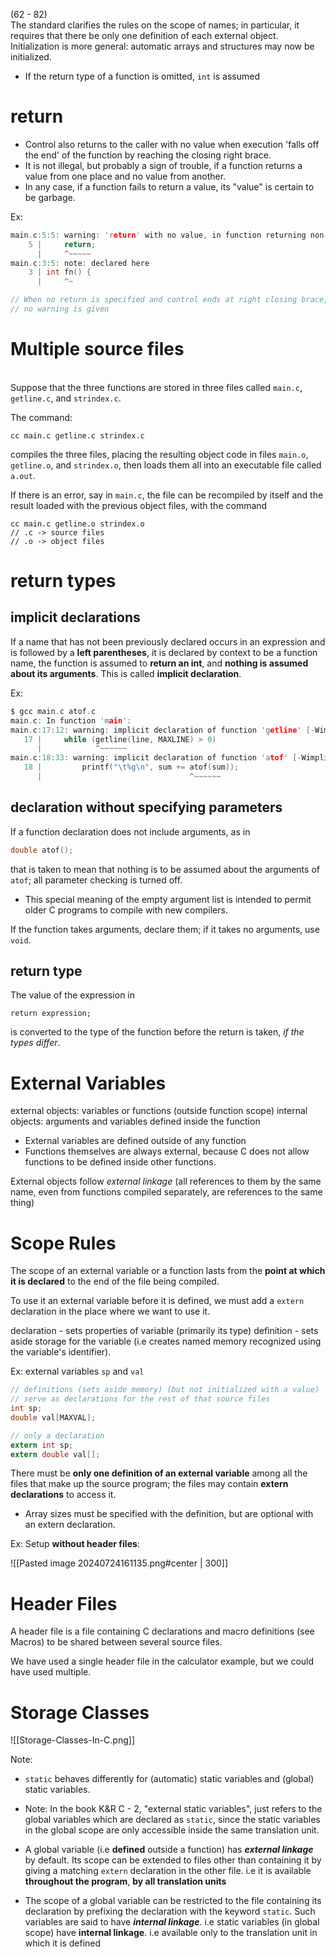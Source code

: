 (62 - 82)
\
The standard clarifies the rules on the scope of names; in particular, it requires that there be only one definition of each external object. Initialization is more general: automatic arrays and structures may now be initialized.

- If the return type of a function is omitted, `int` is assumed

# return

- Control also returns to the caller with no value when execution 'falls off the end' of the function by reaching the closing right brace.
- It is not illegal, but probably a sign of trouble, if a function returns a value from one place and no value from another.
- In any case, if a function fails to return a value, its "value" is certain to be garbage.

Ex:
```c
main.c:5:5: warning: 'return' with no value, in function returning non-void
    5 |     return;
      |     ^~~~~~
main.c:3:5: note: declared here
    3 | int fn() {
      |     ^~

// When no return is specified and control ends at right closing brace, 
// no warning is given
```

# Multiple source files
\
Suppose that the three functions are stored in three files called `main.c`, `getline.c`, and `strindex.c`.

The command:
```
cc main.c getline.c strindex.c
```
compiles the three files, placing the resulting object code in files `main.o`, `getline.o`, and `strindex.o`, then loads them all into an executable file called `a.out`.

If there is an error, say in `main.c`, the file can be recompiled by itself and the result loaded with the previous object files, with the command
```
cc main.c getline.o strindex.o
// .c -> source files
// .o -> object files
```

# return types

## implicit declarations
If a name that has not been previously declared occurs in an expression and is followed by a **left parentheses**, it is declared by context to be a function name, the function is assumed to **return an int**, and **nothing is assumed about its arguments**. This is called **implicit declaration**.

Ex:

```c
$ gcc main.c atof.c
main.c: In function 'main':
main.c:17:12: warning: implicit declaration of function 'getline' [-Wimplicit-function-declaration]
   17 |     while (getline(line, MAXLINE) > 0)
      |            ^~~~~~~
main.c:18:33: warning: implicit declaration of function 'atof' [-Wimplicit-function-declaration]
   18 |         printf("\t%g\n", sum += atof(sum));
      |                                 ^~~~~~~
```

## declaration without specifying parameters

If a function declaration does not include arguments, as in

```c
double atof();
```

that is taken to mean that nothing is to be assumed about the arguments of `atof`; all parameter checking is turned off.

- This special meaning of the empty argument list is intended to permit older C programs to compile with new compilers.

If the function takes arguments, declare them; if it takes no arguments, use `void`.

## return type

The value of the expression in

```
return expression;
```

is converted to the type of the function before the return is taken, *if the types differ*.

# External Variables

external objects: variables or functions (outside function scope)
internal objects: arguments and variables defined inside the function

- External variables are defined outside of any function
- Functions themselves are always external, because C does not allow functions to be defined inside other functions.

External objects follow *external linkage* (all references to them by the same name, even from functions compiled separately, are references to the same thing)

# Scope Rules

The scope of an external variable or a function lasts from the **point at which it is declared** to the end of the file being compiled.

To use it an external variable before it is defined, we must add a `extern` declaration in the place where we want to use it.

declaration - sets properties of variable (primarily its type)
definition - sets aside storage for the variable (i.e creates named memory recognized using the variable's identifier).

Ex: external variables `sp` and `val`
```c
// definitions (sets aside memory) (but not initialized with a value)
// serve as declarations for the rest of that source files
int sp;
double val[MAXVAL];

// only a declaration
extern int sp;
extern double val[];
```

There must be **only one definition of an external variable** among all the files that make up the source program; the files may contain **extern declarations** to access it.

- Array sizes must be specified with the definition, but are optional with an extern declaration.

Ex: Setup **without header files**:

![[Pasted image 20240724161135.png#center | 300]]

# Header Files

A header file is a file containing C declarations and macro definitions (see Macros) to be shared between several source files.

We have used a single header file in the calculator example, but we could have used multiple.

# Storage Classes

![[Storage-Classes-In-C.png]]

Note: 
 - `static` behaves differently for (automatic) static variables and (global) static variables.
 - Note: In the book K&R C - 2, "external static variables", just refers to the global variables which are declared as `static`, since the static variables in the global scope are only accessible inside the same translation unit. 

- A global variable (i.e **defined** outside a function) has **_external linkage_** by default. Its scope can be extended to files other than containing it by giving a matching `extern` declaration in the other file. i.e it is available **throughout the program**, **by all translation units**
- The scope of a global variable can be restricted to the file containing its declaration by prefixing the declaration with the keyword `static`. Such variables are said to have **_internal linkage_**. i.e static variables (in global scope) have **internal linkage**. i.e available only to the translation unit in which it is defined